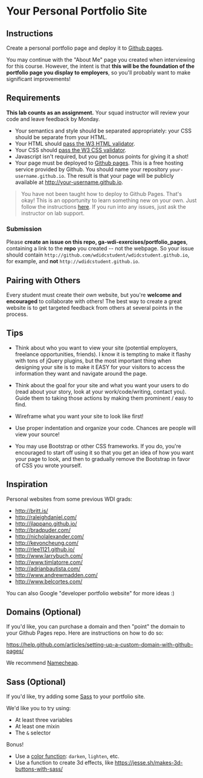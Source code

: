 # Your Personal Portfolio Site

## Instructions

Create a personal portfolio page and deploy it to [Github pages](https://pages.github.com/).

You may continue with the "About Me" page you created when interviewing for this course. However, the intent is that **this will be the foundation of the portfolio page you display to employers**, so you'll probably want to make significant improvements!

## Requirements

**This lab counts as an assignment.** Your squad instructor will review your code and leave feedback by Monday.

- Your semantics and style should be separated appropriately: your CSS should be separate from your HTML.
- Your HTML should [pass the W3 HTML validator](https://validator.w3.org/#validate_by_input).
- Your CSS should [pass the W3 CSS validator](https://jigsaw.w3.org/css-validator/#validate_by_input).
- Javascript isn't required, but you get bonus points for giving it a shot!
- Your page must be deployed to [Github pages](https://pages.github.com/). This is a free hosting service provided by Github. You should name your repository `your-username.github.io`. The result is that your page will be publicly available at http://your-username.github.io.

> You have not been taught how to deploy to Github Pages. That's okay! This is an opportunity to learn something new on your own. Just follow the instructions [here](https://pages.github.com/). If you run into any issues, just ask the instructor on lab support.

### Submission

Please **create an issue on this repo, ga-wdi-exercises/portfolio_pages**, containing a link to the **repo** you created -- not the webpage. So your issue should contain `http://github.com/wdidcstudent/wdidcstudent.github.io`, for example, and **not** `http://wdidcstudent.github.io`.

## Pairing with Others

Every student must create their *own* website, but you're **welcome and encouraged** to collaborate with others! The best way to create a great website is to get targeted feedback from others at several points in the process.

## Tips

* Think about who you want to view your site (potential employers, freelance opportunities, friends). I know it is tempting to make it flashy with tons of jQuery plugins, but the most important thing when designing your site is to make it EASY for your visitors to access the information they want and navigate around the page.

* Think about the goal for your site and what you want your users to do (read about your story, look at your work/code/writing, contact you). Guide them to taking those actions by making them prominent / easy to find.

* Wireframe what you want your site to look like first!

* Use proper indentation and organize your code. Chances are people will view your source!

* You may use Bootstrap or other CSS frameworks. If you do, you're encouraged to start off using it so that you get an idea of how you want your page to look, and then to gradually remove the Bootstrap in favor of CSS you wrote yourself.

## Inspiration

Personal websites from some previous WDI grads:

* http://britt.is/
* http://raleighdaniel.com/
* http://jlappano.github.io/
* http://bradpuder.com/
* http://nicholalexander.com/
* http://kevoncheung.com/
* http://rlee1121.github.io/
* http://www.larrybuch.com/
* http://www.timlatorre.com/
* http://adrianbautista.com/
* http://www.andrewmadden.com/
* http://www.belcortes.com/

You can also Google "developer portfolio website" for more ideas :)

## Domains (Optional)

If you'd like, you can purchase a domain and then "point" the domain to your Github Pages repo. Here are instructions on how to do so:

https://help.github.com/articles/setting-up-a-custom-domain-with-github-pages/

We recommend [Namecheap](https://www.namecheap.com/).

## Sass (Optional)

If you'd like, try adding some [Sass](http://sass-lang.com/) to your portfolio site.

We'd like you to try using:

- At least three variables
- At least one mixin
- The `&` selector

Bonus!

- Use a [color function](http://sass-lang.com/documentation/Sass/Script/Functions.html): `darken`, `lighten`, etc.
- Use a function to create 3d effects, like https://jesse.sh/makes-3d-buttons-with-sass/

